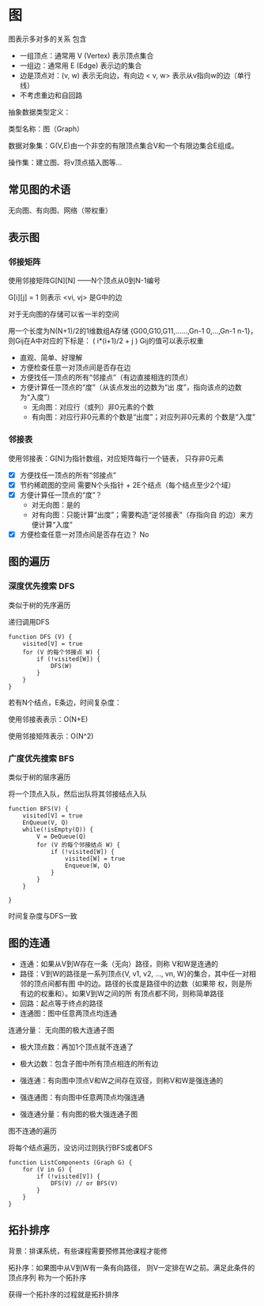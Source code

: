 # 图

图表示多对多的关系
包含
- 一组顶点：通常用 V (Vertex) 表示顶点集合
- 一组边：通常用 E (Edge) 表示边的集合
- 边是顶点对：(v, w) 表示无向边，有向边 < v, w> 表示从v指向w的边（单行线）
- 不考虑重边和自回路

抽象数据类型定义：

类型名称：图（Graph）

数据对象集：G(V,E)由一个非空的有限顶点集合V和一个有限边集合E组成。

操作集：建立图、将v顶点插入图等...

## 常见图的术语

无向图、有向图、网络（带权重）

## 表示图

### 邻接矩阵

使用邻接矩阵G[N][N] ——N个顶点从0到N-1编号

G[i][j] = 1 则表示 <vi, vj> 是G中的边

对于无向图的存储可以省一半的空间

用一个长度为N(N+1)/2的1维数组A存储 {G00,G10,G11,……,Gn-1 0,…,Gn-1 n-1}， 则Gij在A中对应的下标是： ( i*(i+1)/2 + j ) Gij的值可以表示权重

- 直观、简单、好理解
- 方便检查任意一对顶点间是否存在边
- 方便找任一顶点的所有“邻接点”（有边直接相连的顶点）
- 方便计算任一顶点的“度”（从该点发出的边数为“出
度”，指向该点的边数为“入度”）
    - 无向图：对应行（或列）非0元素的个数
    - 有向图：对应行非0元素的个数是“出度”；对应列非0元素的
个数是“入度”

### 邻接表

使用邻接表：G[N]为指针数组，对应矩阵每行一个链表，
只存非0元素

- [x] 方便找任一顶点的所有“邻接点”
- [x] 节约稀疏图的空间 需要N个头指针 + 2E个结点（每个结点至少2个域）
- [x] 方便计算任一顶点的“度”？
    - 对无向图：是的
    - 对有向图：只能计算“出度”；需要构造“逆邻接表”（存指向自
的边）来方便计算“入度”
- [x] 方便检查任意一对顶点间是否存在边？ No

## 图的遍历

### 深度优先搜索 DFS

类似于树的先序遍历

递归调用DFS

```JS
function DFS (V) {
    visited[V] = true
    for (V 的每个邻接点 W) {
        if (!visited[W]) {
            DFS(W)
        }
    }
}
```
若有N个结点，E条边，时间复杂度：

使用邻接表表示：O(N+E)

使用邻接矩阵表示：O(N^2)

### 广度优先搜索 BFS

类似于树的层序遍历

将一个顶点入队，然后出队将其邻接结点入队

```JS
function BFS(V) {
    visited[V] = true
    EnQueue(V, Q)
    while(!isEmpty(Q)) {
        V = DeQueue(Q)
        for (V 的每个邻接结点 W) {
            if (!visited[W]) {
                visited[W] = true
                Enqueue(W, Q)
            }
        }
    }

}
```

时间复杂度与DFS一致

## 图的连通

- 连通：如果从V到W存在一条（无向）路径，则称
V和W是连通的
- 路径：V到W的路径是一系列顶点{V, v1, v2, …, 
vn, W}的集合，其中任一对相邻的顶点间都有图
中的边。路径的长度是路径中的边数（如果带
权，则是所有边的权重和）。如果V到W之间的所
有顶点都不同，则称简单路径
- 回路：起点等于终点的路径
- 连通图：图中任意两顶点均连通

连通分量： 无向图的极大连通子图
- 极大顶点数：再加1个顶点就不连通了
- 极大边数：包含子图中所有顶点相连的所有边

- 强连通：有向图中顶点V和W之间存在双径，则称V和W是强连通的
- 强连通图：有向图中任意两顶点均强连通
- 强连通分量：有向图的极大强连通子图

图不连通的遍历

将每个结点遍历，没访问过则执行BFS或者DFS

```JS
function ListComponents (Graph G) {
    for (V in G) {
        if (!visited[V]) {
            DFS(V) // or BFS(V)
        }
    }
}
```

## 拓扑排序

背景：排课系统，有些课程需要预修其他课程才能修

拓扑序：如果图中从V到W有一条有向路径，
则V一定排在W之前。满足此条件的顶点序列
称为一个拓扑序

获得一个拓扑序的过程就是拓扑排序